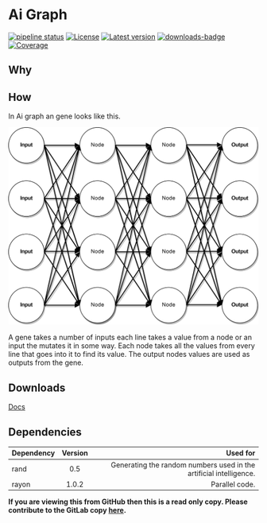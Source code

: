 # Ai Graph

[![pipeline status](https://gitlab.com/efunb/ai-graph/badges/master/pipeline.svg)](https://gitlab.com/efunb/ai-graph/commits/master)
[![License](https://img.shields.io/crates/l/ai-graph.svg)](https://crates.io/crates/ai-graph)
[![Latest version](https://img.shields.io/crates/v/ai-graph.svg)](https://crates.io/crates/ai-graph)
[![downloads-badge](https://img.shields.io/crates/d/ai-graph.svg)](https://crates.io/crates/ai-graph)
[![Coverage](https://codecov.io/gl/efunb/ai-graph/branch/master/graph/badge.svg)](https://codecov.io/gl/efunb/ai-graph)


## Why

## How

In Ai graph an gene looks like this.

![What a gene looks like](readme_imgs/diagram.png)

A gene takes a number of inputs each line takes a value from a node or an input the mutates it in some way.
Each node takes all the values from every line that goes into it to find its value.
The output nodes values are used as outputs from the gene.

## Downloads

[Docs](https://gitlab.com/efunb/ai-graph/-/jobs/artifacts/dev/download?job=docs)

## Dependencies

| Dependency | Version | Used for                                                           |
| :--------- | :-----: | -----------------------------------------------------------------: |
| rand       | 0.5     | Generating the random numbers used in the artificial intelligence. |
| rayon      | 1.0.2   | Parallel code.                                                     |

**If you are viewing this from GitHub then this is a read only copy. Please contribute to the GitLab copy [here](https://gitlab.com/efunb/ai-graph).**